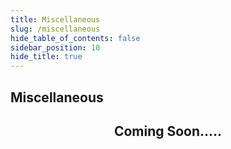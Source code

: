 ```yaml
---
title: Miscellaneous
slug: /miscellaneous
hide_table_of_contents: false
sidebar_position: 10
hide_title: true
---
```

<h2> Miscellaneous </h2>

<div align="center">
<h2>
Coming Soon.....
</h2>
</div>
